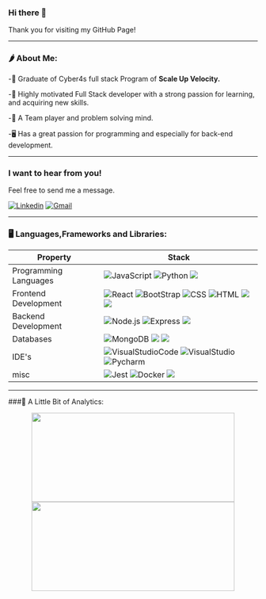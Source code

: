 ### Hi there 👋
Thank you for visiting my GitHub Page!

---

### 🌶 About Me:
 -💯 Graduate of Cyber4s full stack Program of <b>Scale Up Velocity.</b>
 
 -💫 Highly motivated Full Stack developer with a strong passion for learning, and acquiring new skills.
 
 -🧪 A Team player and problem solving mind.
 
 -🖥  Has a great passion for programming and especially for back-end development.

---

### I want to hear from you!
Feel free to send me a message.

<p>
  <a href="https://www.linkedin.com/in/omer-asraf/"><img alt="Linkedin" src="https://img.shields.io/badge/linkedin-0077B5?logo=linkedin&logoColor=white&style=for-the-badge" /></a>
  <a href="mailto:omer.asraf91@gmail.com"><img alt="Gmail" src="https://img.shields.io/badge/Mail-EA4335?logo=Gmail&logoColor=white&style=for-the-badge" /></a>
</p>

---
### 🖥️ Languages,Frameworks and Libraries:
| Property                     | Stack                                                                                                                                                                                                                                                                                                                                                                                                                                                                                                                                                                                                                                                                                                                                                                          |
| ---------------------------- | ----------------------------------------------------------------------------------------------------------------------------------------------------------------------------------------------------------------------------------------------------------------------------------------------------------------------------------------------------------------------------------------------------------------------------------------------------------------------------------------------------------------------------------------------------------------------------------------------------------------------------------------------------------------------------------------------------------------------------------------------------------------------------- |
| Programming Languages        | ![JavaScript](https://img.shields.io/badge/JavaScript-F7DF1E?logo=JavaScript&logoColor=white&style=for-the-badge)  ![Python](https://img.shields.io/badge/Python-3776AB?logo=Python&logoColor=white&style=for-the-badge) ![](https://img.shields.io/badge/TypeScript-007ACC?style=for-the-badge&logo=typescript&logoColor=white)                                                                                                       |
| Frontend Development         | ![React](https://img.shields.io/badge/React-61DAFB?logo=React&logoColor=white&style=for-the-badge) ![BootStrap](https://img.shields.io/badge/Bootstrap-563D7C?style=for-the-badge&logo=bootstrap&logoColor=white) ![CSS](https://img.shields.io/badge/Sass-CC6699?style=for-the-badge&logo=sass&logoColor=white) ![HTML](https://img.shields.io/badge/HTML5-E34F26?style=for-the-badge&logo=html5&logoColor=white) ![](https://img.shields.io/badge/Material%20UI-007FFF?style=for-the-badge&logo=mui&logoColor=white) ![](https://img.shields.io/badge/next.js-000000?style=for-the-badge&logo=nextdotjs&logoColor=white)                                                                                                                                                                                                                                                                                                                                              |
| Backend Development          | ![Node.js](https://img.shields.io/badge/Node.js-339933?logo=Node.js&logoColor=white&style=for-the-badge) ![Express](https://img.shields.io/badge/Express-000000?logo=Express&logoColor=white&style=for-the-badge) ![](https://img.shields.io/badge/nestjs-E0234E?style=for-the-badge&logo=nestjs&logoColor=white)                                                                                                                                                                                                                                                                                                                                                                                                                                                                                                                                                            |
| Databases                    | ![MongoDB](https://img.shields.io/badge/MongoDB-47A248?logo=MongoDB&logoColor=white&style=for-the-badge) ![](https://img.shields.io/badge/MySQL-005C84?style=for-the-badge&logo=mysql&logoColor=white) ![](https://img.shields.io/badge/PostgreSQL-316192?style=for-the-badge&logo=postgresql&logoColor=white)                                                                                                                                                                                                                                                                                                                                                                                                                                                                                                                                                  |
| IDE's                      | ![VisualStudioCode](https://img.shields.io/badge/Visual%20Studio%20Code-007acc?logo=Visual%20Studio%20Code&logoColor=white&style=for-the-badge) ![VisualStudio](https://img.shields.io/badge/Visual%20Studio-5C2D91?logo=Visual%20Studio&logoColor=white&style=for-the-badge) ![Pycharm](https://img.shields.io/badge/Pycharm-000000?logo=Pycharm&logoColor=white&style=for-the-badge)                                                                                                              |
| misc | ![Jest](https://img.shields.io/badge/Jest-C21325?style=for-the-badge&logo=jest&logoColor=white) ![Docker](https://img.shields.io/badge/Docker-2CA5E0?style=for-the-badge&logo=docker&logoColor=white) ![](https://img.shields.io/badge/rabbitmq-%23FF6600.svg?&style=for-the-badge&logo=rabbitmq&logoColor=white) |


---
###🧬 A Little Bit of Analytics:

<p align="center">
<a href="https://github.com/omer117">
  <img height="180em" width="410em" src="https://github-readme-stats-eight-theta.vercel.app/api?username=omer117&show_icons=true&theme=algolia&include_all_commits=true&count_private=true"/>
  <img height="180em" width="410em" src="https://github-readme-stats-eight-theta.vercel.app/api/top-langs/?username=omer117&layout=compact&langs_count=8&theme=algolia"/>
</a>
</p>


